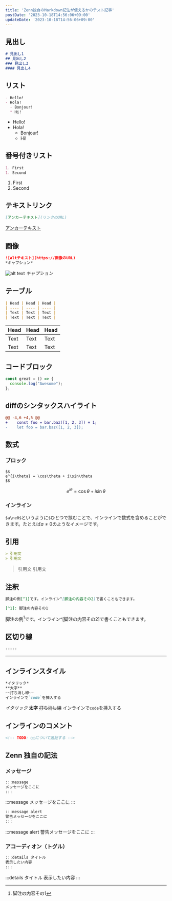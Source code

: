```yaml
---
title: 'Zenn独自のMarkdown記法が使えるかのテスト記事'
postDate: '2023-10-18T14:56:06+09:00'
updateDate: '2023-10-18T14:56:06+09:00'
---
```


## 見出し
```md
# 見出し1
## 見出し2
### 見出し3
#### 見出し4
```

## リスト
```md
- Hello!
- Hola!
  - Bonjour!
  * Hi!
```
- Hello!
- Hola!
  - Bonjour!
  * Hi!

## 番号付きリスト
```md
1. First
1. Second
```
1. First
1. Second

## テキストリンク
```md
[アンカーテキスト](リンクのURL)
```
[アンカーテキスト](zenn-markdown)

## 画像
```md
![altテキスト](https://画像のURL)
*キャプション*
```
![alt text](https://storage.googleapis.com/zenn-user-upload/gxnwu3br83nsbqs873uibiy6fd43)
*キャプション*

## テーブル
```md
| Head | Head | Head |
| ---- | ---- | ---- |
| Text | Text | Text |
| Text | Text | Text |
```
| Head | Head | Head |
| ---- | ---- | ---- |
| Text | Text | Text |
| Text | Text | Text |

## コードブロック
```js:fooBar.js
const great = () => {
  console.log("Awesome");
};
```
## diffのシンタックスハイライト
```diff js:fooBar.js
@@ -4,6 +4,5 @@
+    const foo = bar.baz([1, 2, 3]) + 1;
-    let foo = bar.baz([1, 2, 3]);
```

## 数式
### ブロック
```
$$
e^{i\theta} = \cos\theta + i\sin\theta
$$
```
$$
e^{i\theta} = \cos\theta + i\sin\theta
$$

### インライン
`$a\ne0$`というように`$`ひとつで挟むことで、インラインで数式を含めることができます。たとえば$a\ne0$のようなイメージです。

## 引用
```md
> 引用文
> 引用文
```
> 引用文
> 引用文

## 注釈
```md
脚注の例[^1]です。インライン^[脚注の内容その2]で書くこともできます。

[^1]: 脚注の内容その1
```
脚注の例[^1]です。インライン^[脚注の内容その2]で書くこともできます。

[^1]: 脚注の内容その1

## 区切り線
```md
-----
```
-----

## インラインスタイル
```md
*イタリック*
**太字**
~~打ち消し線~~
インラインで`code`を挿入する
```
*イタリック*
**太字**
~~打ち消し線~~
インラインで`code`を挿入する

## インラインのコメント
```md
<!-- TODO: ◯◯について追記する -->
```
<!-- この文字は見えないはず -->

## Zenn 独自の記法

### メッセージ
```md
:::message
メッセージをここに
:::
```
:::message
メッセージをここに
:::

```md
:::message alert
警告メッセージをここに
:::
```
:::message alert
警告メッセージをここに
:::

### アコーディオン（トグル）
```md
:::details タイトル
表示したい内容
:::
```
:::details タイトル
表示したい内容
:::